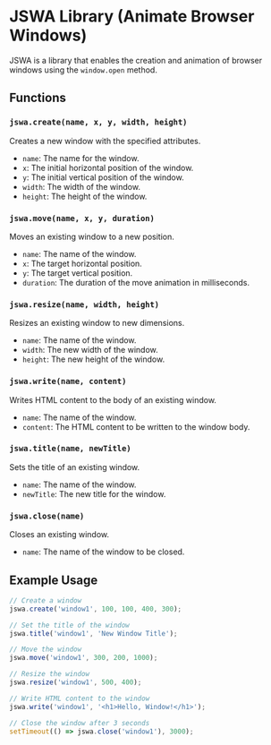 # JSWA Library (Animate Browser Windows)

JSWA is a library that enables the creation and animation of browser windows using the `window.open` method.

## Functions

### `jswa.create(name, x, y, width, height)`

Creates a new window with the specified attributes.

- `name`: The name for the window.
- `x`: The initial horizontal position of the window.
- `y`: The initial vertical position of the window.
- `width`: The width of the window.
- `height`: The height of the window.

### `jswa.move(name, x, y, duration)`

Moves an existing window to a new position.

- `name`: The name of the window.
- `x`: The target horizontal position.
- `y`: The target vertical position.
- `duration`: The duration of the move animation in milliseconds.

### `jswa.resize(name, width, height)`

Resizes an existing window to new dimensions.

- `name`: The name of the window.
- `width`: The new width of the window.
- `height`: The new height of the window.

### `jswa.write(name, content)`

Writes HTML content to the body of an existing window.

- `name`: The name of the window.
- `content`: The HTML content to be written to the window body.

### `jswa.title(name, newTitle)`

Sets the title of an existing window.

- `name`: The name of the window.
- `newTitle`: The new title for the window.

### `jswa.close(name)`

Closes an existing window.

- `name`: The name of the window to be closed.

## Example Usage

```javascript
// Create a window
jswa.create('window1', 100, 100, 400, 300);

// Set the title of the window
jswa.title('window1', 'New Window Title');

// Move the window
jswa.move('window1', 300, 200, 1000);

// Resize the window
jswa.resize('window1', 500, 400);

// Write HTML content to the window
jswa.write('window1', '<h1>Hello, Window!</h1>');

// Close the window after 3 seconds
setTimeout(() => jswa.close('window1'), 3000);
```

